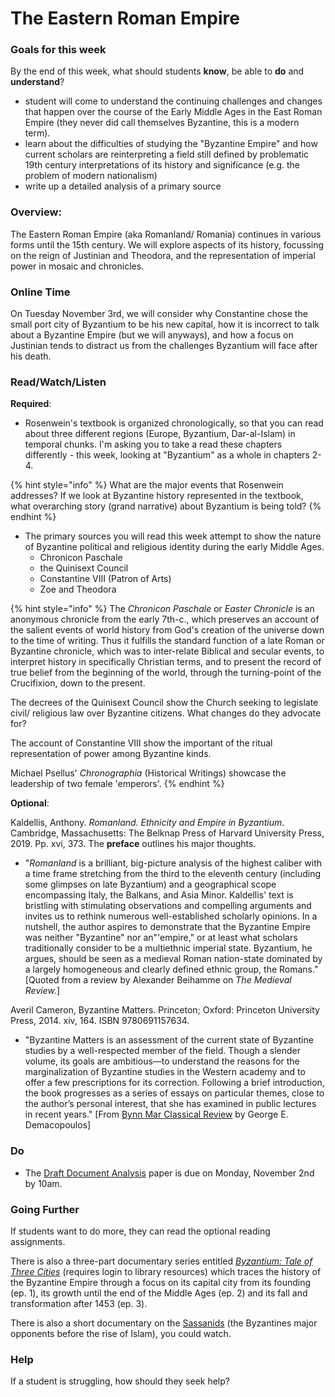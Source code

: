 # The Eastern Roman Empire

### Goals for this week

By the end of this week, what should students **know**, be able to **do** and **understand**?

* student will come to understand the continuing challenges and changes that happen over the course of the Early Middle Ages in the East Roman Empire \(they never did call themselves Byzantine, this is a modern term\).
* learn about the difficulties of studying the "Byzantine Empire" and how current scholars are reinterpreting a field still defined by  problematic 19th century interpretations of its history and significance \(e.g. the problem of modern nationalism\)
* write up a detailed analysis of a primary source

### Overview:

The Eastern Roman Empire \(aka Romanland/ Romania\) continues in various forms until the 15th century. We will explore aspects of its history, focussing on the reign of Justinian and Theodora, and the representation of imperial power in mosaic and chronicles.

### **Online Time**

On Tuesday November 3rd, we will consider why Constantine chose the small port city of Byzantium to be his new capital, how it is incorrect to talk about a Byzantine Empire \(but we will anyways\), and how a focus on Justinian tends to distract us from the challenges Byzantium will face after his death. 

### Read/Watch/Listen

**Required**:

* Rosenwein's textbook is organized chronologically, so that you can read about three different regions \(Europe, Byzantium, Dar-al-Islam\) in temporal chunks. I'm asking you to take a read these chapters differently - this week, looking at "Byzantium" as a whole in chapters 2-4. 

{% hint style="info" %}
What are the major events that Rosenwein addresses? If we look at Byzantine history represented in the textbook, what overarching story \(grand narrative\) about Byzantium is being told?
{% endhint %}

* The primary sources you will read this week attempt to show the nature of Byzantine political and religious identity during the early Middle Ages. 
  * Chronicon Paschale
  * the Quinisext Council
  * Constantine VIII \(Patron of Arts\)
  * Zoe and Theodora

{% hint style="info" %}
The _Chronicon Paschale_ or _Easter Chronicle_ is an anonymous chronicle from the early 7th-c., which preserves an account of the salient events of world history from God's creation of the universe down to the time of writing. Thus it fulfills the standard function of a late Roman or Byzantine chronicle, which was to inter-relate Biblical and secular events, to interpret history in specifically Christian terms, and to present the record of true belief from the beginning of the world, through the turning-point of the Crucifixion, down to the present.

The decrees of the Quinisext Council show the Church seeking to legislate civil/ religious law over Byzantine citizens. What changes do they advocate for?

The account of Constantine VIII show the important of the ritual representation of power among Byzantine kinds. 

Michael Psellus' _Chronographia_ \(Historical Writings\) showcase the leadership of two female 'emperors'. 
{% endhint %}

**Optional**:

Kaldellis, Anthony. _Romanland. Ethnicity and Empire in Byzantium_. Cambridge, Massachusetts: The Belknap Press of Harvard University Press, 2019. Pp. xvi, 373. The **preface** outlines his major thoughts. 

* "_Romanland_ is a brilliant, big-picture analysis of the highest caliber with a time frame stretching from the third to the eleventh century \(including some glimpses on late Byzantium\) and a geographical scope encompassing Italy, the Balkans, and Asia Minor. Kaldellis' text is bristling with stimulating observations and compelling arguments and invites us to rethink numerous well-established scholarly opinions. In a nutshell, the author aspires to demonstrate that the Byzantine Empire was neither "Byzantine" nor an"'empire," or at least what scholars traditionally consider to be a multiethnic imperial state. Byzantium, he argues, should be seen as a medieval Roman nation-state dominated by a largely homogeneous and clearly defined ethnic group, the Romans." \[Quoted from a review by Alexander Beihamme on _The Medieval Review._\]

Averil Cameron, Byzantine Matters. Princeton; Oxford: Princeton University Press, 2014. xiv, 164. ISBN 9780691157634.

* "Byzantine Matters is an assessment of the current state of Byzantine studies by a well-respected member of the field. Though a slender volume, its goals are ambitious—to understand the reasons for the marginalization of Byzantine studies in the Western academy and to offer a few prescriptions for its correction. Following a brief introduction, the book progresses as a series of essays on particular themes, close to the author’s personal interest, that she has examined in public lectures in recent years." \[From [Bynn Mar Classical Review](https://bmcr.brynmawr.edu/2014/2014.08.60/) by George E. Demacopoulos\]

### **Do** 

* The [Draft Document Analysis](../syllabus/assignments/critical-analyses.md#draft-document-analysis) paper is due on Monday, November 2nd by 10am. 

### Going Further

If students want to do more, they can read the optional reading assignments. 

There is also a three-part documentary series entitled [_Byzantium: Tale of Three Cities_](https://fod-infobase-com.proxy.library.carleton.ca/p_Collection.aspx?seriesID=65390) \(requires login to library resources\) which traces the history of the Byzantine Empire through a focus on its capital city from its founding \(ep. 1\), its growth until the end of the Middle Ages \(ep. 2\) and its fall and transformation after 1453 \(ep. 3\). 

There is also a short documentary on the [Sassanids](http://proxy.library.carleton.ca/login?url=https://fod.infobase.com/PortalPlaylists.aspx?wID=104730&xtid=41274) \(the Byzantines major opponents before the rise of Islam\), you could watch. 

### **Help**

 If a student is struggling, how should they seek help?

